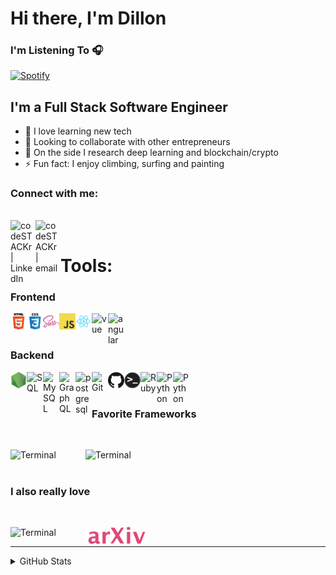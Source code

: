 # Hi there, I'm Dillon
### I'm Listening To 🎧
[![Spotify](https://spotify-player.dillon-co.vercel.app/api/spotify)](https://open.spotify.com/user/124387117)

## I'm a Full Stack Software Engineer

- 🌱 I love learning new tech
- 👯 Looking to collaborate with other entrepreneurs
- 🥅 On the side I research deep learning and blockchain/crypto
- ⚡ Fun fact: I enjoy climbing, surfing and painting


### Connect with me:
######
[<img align="left" alt="codeSTACKr | LinkedIn" width="40px" src="https://cdn.jsdelivr.net/npm/simple-icons@v3/icons/linkedin.svg" />][linkedin]
[<img align="left" alt="codeSTACKr | email" width="40px" src="https://raw.githubusercontent.com/simple-icons/simple-icons/473b41f3919527e9ca60aef18539937a351b86c4/icons/gmail.svg" />][email]


<br />

# Tools:
### Frontend

[<img align="left" alt="HTML5" width="26px" src="https://raw.githubusercontent.com/github/explore/80688e429a7d4ef2fca1e82350fe8e3517d3494d/topics/html/html.png" />](https://en.wikipedia.org/wiki/HTML5)
[<img align="left" alt="CSS3" width="26px" src="https://raw.githubusercontent.com/github/explore/80688e429a7d4ef2fca1e82350fe8e3517d3494d/topics/css/css.png" />](https://www.w3schools.com/css/)
[<img align="left" alt="Sass" width="26px" src="https://raw.githubusercontent.com/github/explore/80688e429a7d4ef2fca1e82350fe8e3517d3494d/topics/sass/sass.png" />](https://sass-lang.com/)
[<img align="left" alt="JavaScript" width="26px" src="https://raw.githubusercontent.com/github/explore/80688e429a7d4ef2fca1e82350fe8e3517d3494d/topics/javascript/javascript.png" />](https://www.javascript.com/)
[<img align="left" alt="React" width="26px" src="https://raw.githubusercontent.com/github/explore/80688e429a7d4ef2fca1e82350fe8e3517d3494d/topics/react/react.png" />](https://www.reactjs.com/)
[<img align="left" alt="vue" width="26px" src="https://cdn.iconscout.com/icon/free/png-512/vue-282497.png" />](https://www.vuejs.org/)
[<img align="left" alt="angular" width="26px" src="https://angular.io/assets/images/logos/angularjs/AngularJS-Shield.svg" />](https://angularjs.org/)
<br/>
<br/>

### Backend

[<img align="left" alt="Node.js" width="26px" src="https://raw.githubusercontent.com/github/explore/80688e429a7d4ef2fca1e82350fe8e3517d3494d/topics/nodejs/nodejs.png" />](https://nodejs.org/en/)
[<img align="left" alt="SQL" width="26px" src="https://icon2.cleanpng.com/20180802/fh/kisspng-clip-art-microsoft-azure-sql-database-microsoft-sq-skills-5b63119fad8f06.3803801615332192317109.jpg" />](https://en.wikipedia.org/wiki/SQL)
[<img align="left" alt="MySQL" width="26px" src="https://raw.githubusercontent.com/simple-icons/simple-icons/473b41f3919527e9ca60aef18539937a351b86c4/icons/mysql.svg" />](https://www.mysql.com/)
[<img align="left" alt="GraphQL" width="26px" src="https://raw.githubusercontent.com/simple-icons/simple-icons/473b41f3919527e9ca60aef18539937a351b86c4/icons/graphql.svg" />](https://graphql.org/)
[<img align="left" alt="postgresql" width="26px" src="https://upload.wikimedia.org/wikipedia/commons/thumb/2/29/Postgresql_elephant.svg/1200px-Postgresql_elephant.svg.png" />](https://www.postgresql.org/)
[<img align="left" alt="Git" width="26px" src="https://raw.githubusercontent.com/simple-icons/simple-icons/473b41f3919527e9ca60aef18539937a351b86c4/icons/git.svg" />](https://git-scm.com/)
[<img align="left" alt="GitHub" width="26px" src="https://raw.githubusercontent.com/github/explore/78df643247d429f6cc873026c0622819ad797942/topics/github/github.png" />](https://en.wikipedia.org/wiki/GitHub)
[<img align="left" alt="Terminal" width="26px" src="https://raw.githubusercontent.com/github/explore/80688e429a7d4ef2fca1e82350fe8e3517d3494d/topics/terminal/terminal.png" />](https://www.iterm2.com/)
[<img align="left" alt="Ruby" width="26px" src="https://upload.wikimedia.org/wikipedia/commons/thumb/7/73/Ruby_logo.svg/1024px-Ruby_logo.svg.png" />](https://www.ruby-lang.org/en/)
[<img align="left" alt="Python" width="26px" src="https://upload.wikimedia.org/wikipedia/commons/thumb/c/c3/Python-logo-notext.svg/1200px-Python-logo-notext.svg.png" />](https://www.python.org/)
[<img align="left" alt="Python" width="26px" src="https://banner2.cleanpng.com/20180411/kjq/kisspng-solidity-ethereum-blockchain-smart-contract-progra-blockchain-5ace81fe0c9514.6143250015234831340515.jpg" />](https://soliditylang.org)
<br/>
<br/>

### Favorite Frameworks
<br/>

[<img align="left" alt="Terminal" width="120px" src="https://upload.wikimedia.org/wikipedia/commons/thumb/6/62/Ruby_On_Rails_Logo.svg/1200px-Ruby_On_Rails_Logo.svg.png" />](https://rubyonrails.org/)
[<img align="left" alt="Terminal" width="140px" src="https://camo.githubusercontent.com/627c774e3070482b180c3abd858ef2145d46303b/68747470733a2f2f656c656374726f6e6a732e6f72672f696d616765732f656c656374726f6e2d6c6f676f2e737667" />](https://www.electronjs.org/)

<br/>
<br/>

### I also really love
<br/>

[<img align="left" alt="Terminal" width="120px" src="https://upload.wikimedia.org/wikipedia/commons/9/96/Pytorch_logo.png" />](https://pytorch.org/)
[<img align="left" alt="Terminal" width="100px" src="https://github.com/dillon-co/dillon-co/blob/master/assets/arxiv-logo.png?raw=true" />][arxiv]




<br />


---



<details>
  <summary>GitHub Stats</summary>
  <img align="left" alt="dillon-co's GitHub Stats" src="https://github-readme-stats.vercel.app/api?username=dillon-co&show_icons=true" />
</details>

[website]: github.com/dillon-co
[twitter]: github.com/dillon-co
[youtube]: github.com/dillon-co
[instagram]: github.com/dillon-co
[linkedin]: linkedin.com/in/dilloncortez
[webdevplaylist]: github.com/dillon-co
[jsplaylist]: github.com/dillon-co
[cssplaylist]: github.com/dillon-co
[reactplaylist]: github.com/dillon-co
[email]: mailto:dilloncortez@gmail.com
[arxiv]: https://www.arxiv.org

